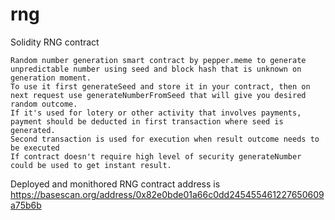 # rng
Solidity RNG contract

    Random number generation smart contract by pepper.meme to generate unpredictable number using seed and block hash that is unknown on generation moment.
    To use it first generateSeed and store it in your contract, then on next request use generateNumberFromSeed that will give you desired random outcome.
    If it's used for lotery or other activity that involves payments, payment should be deducted in first transaction where seed is generated.
    Second transaction is used for execution when result outcome needs to be executed
    If contract doesn't require high level of security generateNumber could be used to get instant result.

Deployed and monithored RNG contract address is https://basescan.org/address/0x82e0bde01a66c0dd245455461227650609a75b6b
